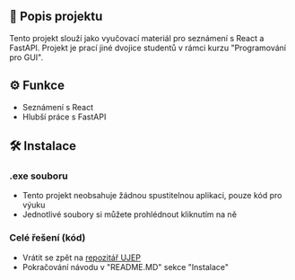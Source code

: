 ## 📜 Popis projektu

Tento projekt slouží jako vyučovací materiál pro seznámení s React a FastAPI.
Projekt je prací jiné dvojice studentů v rámci kurzu "Programování pro GUI".

## ⚙️ Funkce

- Seznámení s React
- Hlubší práce s FastAPI


## 🛠️ Instalace
### .exe souboru
- Tento projekt neobsahuje žádnou spustitelnou aplikaci, pouze kód pro výuku
- Jednotlivé soubory si můžete prohlédnout kliknutím na ně
### Celé řešení (kód)
- Vrátit se zpět na [repozitář UJEP](../)
- Pokračování návodu v "README.MD" sekce "Instalace"

